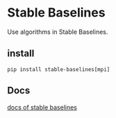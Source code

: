 # Stable Baselines
Use algorithms in Stable Baselines.

## install
```
pip install stable-baselines[mpi]
```

## Docs
[docs of stable baselines](https://stable-baselines.readthedocs.io/en/master/index.html)
